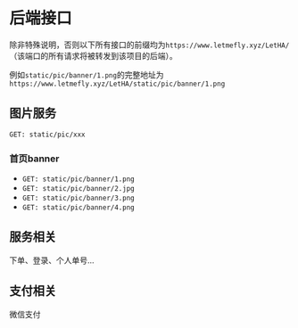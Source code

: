 <!--
 * @Author: LetMeFly
 * @Date: 2023-08-15 22:11:19
 * @LastEditors: LetMeFly
 * @LastEditTime: 2023-09-19 09:15:20
-->
# 后端接口

除非特殊说明，否则以下所有接口的前缀均为```https://www.letmefly.xyz/LetHA/```（该端口的所有请求将被转发到该项目的后端）。

例如```static/pic/banner/1.png```的完整地址为```https://www.letmefly.xyz/LetHA/static/pic/banner/1.png```

## 图片服务

```GET: static/pic/xxx```

### 首页banner

+ ```GET: static/pic/banner/1.png```
+ ```GET: static/pic/banner/2.jpg```
+ ```GET: static/pic/banner/3.png```
+ ```GET: static/pic/banner/4.png```

## 服务相关

下单、登录、个人单号...

## 支付相关

微信支付
